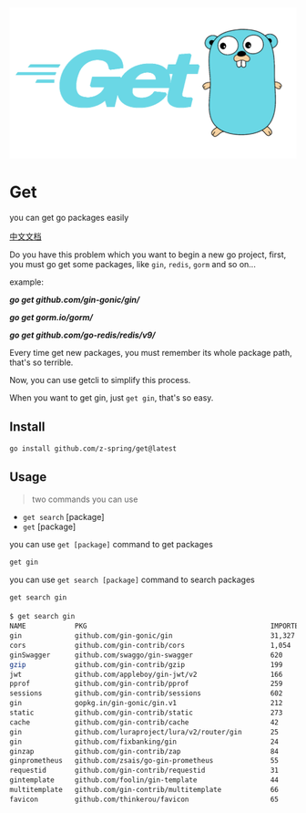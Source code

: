 ![img.png](img.png)
# Get

you can get go packages easily

[中文文档](https://github.com/Z-Spring/get/blob/master/README_ZH.md)

Do you have this problem which you want to begin a new go project, first,
you must go get some packages, like `gin`, `redis`, `gorm` and so on...

example:

***go get github.com/gin-gonic/gin/***  <p>
***go get gorm.io/gorm/***  <p>
***go get github.com/go-redis/redis/v9/***  <p>

Every time get new packages, you must remember its whole package path,
that's so terrible. <p>

Now, you can use getcli to simplify this process.   <p>
When you want to get gin, just `get gin`, that's so easy.


## Install
```bash
go install github.com/z-spring/get@latest
```
## Usage
> two commands you can use
* `get search` [package]
* `get` [package] <p>

you can use `get [package]` command to get  packages  <p>

```bash
get gin
```
you can use `get search [package]` command to search  packages

```bash
get search gin

$ get search gin
NAME            PKG                                             IMPORTED
gin             github.com/gin-gonic/gin                        31,327
cors            github.com/gin-contrib/cors                     1,054
ginSwagger      github.com/swaggo/gin-swagger                   620
gzip            github.com/gin-contrib/gzip                     199
jwt             github.com/appleboy/gin-jwt/v2                  166
pprof           github.com/gin-contrib/pprof                    259
sessions        github.com/gin-contrib/sessions                 602
gin             gopkg.in/gin-gonic/gin.v1                       212
static          github.com/gin-contrib/static                   273
cache           github.com/gin-contrib/cache                    42
gin             github.com/luraproject/lura/v2/router/gin       25
gin             github.com/fixbanking/gin                       24
ginzap          github.com/gin-contrib/zap                      84
ginprometheus   github.com/zsais/go-gin-prometheus              55
requestid       github.com/gin-contrib/requestid                31
gintemplate     github.com/foolin/gin-template                  44
multitemplate   github.com/gin-contrib/multitemplate            66
favicon         github.com/thinkerou/favicon                    65
```

